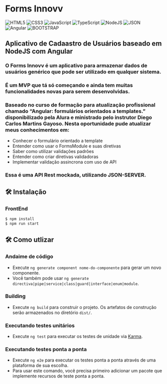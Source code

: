 # Forms Innovv

![HTML5](https://img.shields.io/badge/HTML5-E34F26?style=for-the-badge&logo=html5&logoColor=white) ![CSS3](https://img.shields.io/badge/CSS3-1572B6?style=for-the-badge&logo=css3&logoColor=white) ![JavaScript](https://img.shields.io/badge/JavaScript-F7DF1E?style=for-the-badge&logo=JavaScript&logoColor=white) ![TypeScript](https://img.shields.io/badge/TypeScript-007ACC?style=for-the-badge&logo=typescript&logoColor=white) ![NodeJS](https://img.shields.io/badge/Node.js-43853D?style=for-the-badge&logo=node.js&logoColor=white) ![JSON](https://img.shields.io/badge/JSON-black?style=for-the-badge&logo=JSON%20web%20tokens) ![Angular](https://img.shields.io/badge/Angular-DD0031?style=for-the-badge&logo=angular&logoColor=white) ![BOOTSTRAP](https://img.shields.io/badge/Bootstrap-563D7C?style=for-the-badge&logo=bootstrap&logoColor=white)

## Aplicativo de Cadaastro de Usuários baseado em NodeJS com Angular

### O Forms Innovv é um aplicativo para armazenar dados de usuários genérico que pode ser utilizado em qualquer sistema.

### É um MVP que tá só começando e ainda tem muitas funcionalidades novas para serem desenvolvidas.

### Baseado no curso de formação para atualização profissional chamado “Angular: formulários orientados a templates.” disponibilizado pela Alura e ministrado pelo instrutor Diego Carlos Martins Gayoso. Nesta oportunidade pude atualizar meus conhecimentos em:

* Conhecer o formulário orientado a template
* Entender como usar o FormsModule e suas diretivas
* Saber como utilizar validações padrões
* Entender como criar diretivas validadoras
* Implementar validação assincrona com uso de API

### Essa é uma API Rest mockada, utilizando JSON-SERVER.

## 🛠️ Instalação

### FrontEnd

```bash
$ npm install
$ npm run start
```

## 🛠️ Como utlizar

### Andaime de código

* Execute `ng generate component nome-do-componente` para gerar um novo componente.
* Você também pode usar `ng generate directiva|pipe|service|class|guard|interface|enum|module`.

### Building

* Execute `ng build` para construir o projeto. Os artefatos de construção serão armazenados no diretório `dist/`.

### Executando testes unitários

* Execute `ng test` para executar os testes de unidade via [Karma](https://karma-runner.github.io).

### Executando testes ponta a ponta

* Execute `ng e2e` para executar os testes ponta a ponta através de uma plataforma de sua escolha. 
* Para usar este comando, você precisa primeiro adicionar um pacote que implemente recursos de teste ponta a ponta.
